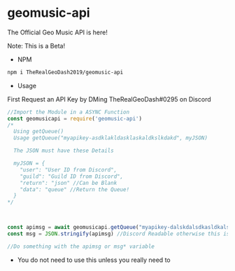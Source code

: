 # geomusic-api
The Official Geo Music API is here!

Note: This is a Beta!

* NPM
```sh
npm i TheRealGeoDash2019/geomusic-api
```

* Usage

First Request an API Key by DMing TheRealGeoDash#0295 on Discord


```js
//Import the Module in a ASYNC Function
const geomusicapi = require('geomusic-api')
/*
  Using getQueue()
  Usage getQueue("myapikey-asdklakldasklaskaldkslkdakd", myJSON)

  The JSON must have these Details

  myJSON = {
    "user": "User ID from Discord",
    "guild": "Guild ID from Discord",
    "return": "json" //Can be Blank
    "data": "queue" //Return the Queue!
  }
*/



const apimsg = await geomusicapi.getQueue("myapikey-dalskdalsdkasldkalsdkasldkalsdk",)
const msg = JSON.stringify(apimsg) //Discord Readable otherwise this is not needed

//Do something with the apimsg or msg* variable
```

* You do not need to use this unless you really need to
